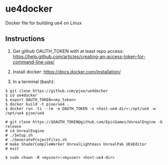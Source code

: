 ue4docker
=========

Docker file for building ue4 on Linux

## Instructions

1. Get github OAUTH_TOKEN with at least repo access: https://help.github.com/articles/creating-an-access-token-for-command-line-use/

2. Install docker: https://docs.docker.com/installation/

3. In a terminal (bash):

```
$ git clone https://github.com/pjoe/ue4docker
$ cd ue4docker
$ export OAUTH_TOKEN=<my_token>
$ docker build -t pjoe/ue4 .
$ docker run -ti --rm -e OAUTH_TOKEN -v <host-ue4-dir>:/opt/ue4 -w /opt/ue4 pjoe/ue4

# git clone https://$OAUTH_TOKEN@github.com/EpicGames/UnrealEngine -b release
# cd UnrealEngine
# ./Setup.sh
# ./GenerateProjectFiles.sh
# make ShaderCompileWorker UnrealLightmass UnrealPak UE4Editor
# exit

$ sudo chown -R <myuser>:<myuser> <host-ue4-dir>
```

